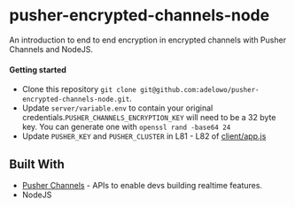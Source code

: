 # pusher-encrypted-channels-node

An introduction to end to end encryption in encrypted channels with Pusher Channels and NodeJS.


#### Getting started

- Clone this repository `git clone git@github.com:adelowo/pusher-encrypted-channels-node.git`.
- Update `server/variable.env` to contain your original credentials.`PUSHER_CHANNELS_ENCRYPTION_KEY` will need to be a 32 byte key. You
can generate one with `openssl rand -base64 24`
- Update `PUSHER_KEY` and `PUSHER_CLUSTER` in L81 - L82 of [client/app.js](https://github.com/adelowo/pusher-encrypted-channels/blob/master/client/app.js#L81-L82)

## Built With

- [Pusher Channels](https://pusher.com/channels) - APIs to enable devs building realtime features.
- NodeJS
